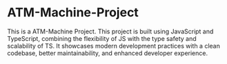 # ATM-Machine-Project
This is a ATM-Machine Project. 
This project is built using JavaScript and TypeScript, combining the flexibility of JS with the type safety and scalability of TS. It showcases modern development practices with a clean codebase, better maintainability, and enhanced developer experience.
